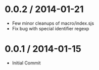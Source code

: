0.0.2 / 2014-01-21
==================

* Few minor cleanups of macro/index.sjs
* Fix bug with special identifier regexp

0.0.1 / 2014-01-15
==================

* Initial Commit
